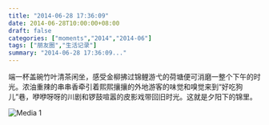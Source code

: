 ```yaml
---
title: "2014-06-28 17:36:09"
date: 2014-06-28T10:00:00+08:00
draft: false
categories: ["moments","2014","2014-06"]
tags: ["朋友圈","生活记录"]
summary: "2014-06-28 17:36:09..."
---
```


端一杯盖碗竹叶清茶闲坐，感受金柳拂过锦鲤游弋的荷塘便可消磨一整个下午的时光。浓油重辣的串串香牵引着熙熙攘攘的外地游客的味觉和嗅觉来到“好吃狗儿”巷，咿咿呀呀的川剧和锣鼓喧嚣的皮影戏带回旧时光。这就是夕阳下的锦里。

![Media 1](/Moments/photos/2014-06-28/201406281736090.jpg)

